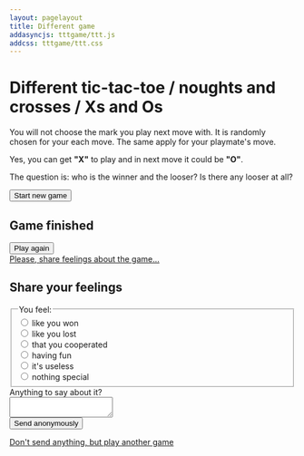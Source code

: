```yaml
--- 
layout: pagelayout 
title: Different game 
addasyncjs: tttgame/ttt.js
addcss: tttgame/ttt.css
---
```


# Different tic-tac-toe / noughts and crosses / Xs and Os

You will not choose the mark you play next move with. It is randomly chosen for your each move. The same apply for your playmate's move.

Yes, you can get **"X"** to play and in next move it could be **"O"**.

The question is: who is the winner and the looser? Is there any looser at all?

<div id="placegame" class="hidden">
    <div id="game-start">
        <button>Start new game</button>
    </div>
    <div id="game-settings"></div>
    <div id="game-finished">
        <h2>Game finished</h2>
        <div class="again"><button>Play again</button></div>
        <div class="give-feedback"><a href="#">Please, share feelings about the game...</a></div>
    </div>
    <div id="game-feedback">
        <h2>Share your feelings</h2>
        <div class="feedback-form">
            <form>
                <fieldset>
                    <legend>You feel:</legend>
                    <div>
                        <input type="radio" id="won" name="feeling" value="won" required>
                        <label for="won">like you won</label>
                    </div>
                    <div>
                        <input type="radio" id="lost" name="feeling" value="lost">
                        <label for="lost">like you lost</label>
                    </div>
                    <div>
                        <input type="radio" id="cooperated" name="feeling" value="cooperated">
                        <label for="cooperated">that you cooperated</label>
                    </div>
                    <div>
                        <input type="radio" id="havingfun" name="feeling" value="havingfun">
                        <label for="havingfun">having fun</label>
                    </div>
                    <div>
                        <input type="radio" id="useless" name="feeling" value="useless">
                        <label for="useless">it's useless</label>
                    </div>
                    <div>
                        <input type="radio" id="nofeeling" name="feeling" value="nofeeling">
                        <label for="nofeeling">nothing special</label>
                    </div>
                </fieldset>
                <div class="form-row">
                    <div><label for="comment">Anything to say about it?</label></div>
                    <textarea id="comment" name="comment" maxlength="3000"></textarea>
                </div>
                <input type="hidden" name="gameid" value="">
                <input type="hidden" name="history" value="">
                <div class="form-row">
                    <button type="submit">Send anonymously</button>
                </div>
                <p><a href="#" class="newgame">Don't send anything, but play another game</a></p>
            </form>
        </div>
    </div>
    <div id="game-info">
        <div class="who-is-playing"></div>
        <div class="next-token"></div>
    </div>
    <div id="game-board"></div>
</div>

